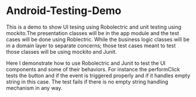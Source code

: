 # Android-Testing-Demo

This is a demo to show UI tesing using Robolectric and unit testing using mockito.The presentation classes will be in the app module and 
the test cases will be done using Roblectric. While the business logic classes will be in a domain layer to separate concerns; those 
test cases meant to test those classes will be using mockito and Junit.

Here I demonstrate how to use Robolectric and Junit to test the UI components and some of their behaviors. For instance the performClick tests the button and if the event is triggered properly and if it handles empty string in this case. The test fails if there is no empty string handling mechanism in any way. 
